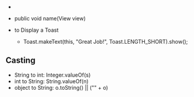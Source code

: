 
*

* public void name(View view)

* to Display a Toast
  * Toast.makeText(this, "Great Job!", Toast.LENGTH_SHORT).show();


## Casting

* String to int: Integer.valueOf(s)
* int to String: String.valueOf(n)
* object to String: o.toString() || ("" + o)

